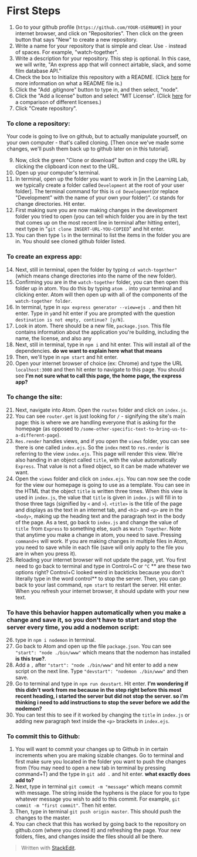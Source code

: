 
# First Steps

1. Go to your github profile (``https://github.com/YOUR-USERNAME``) in your internet browser, and click on "Repositories". Then click on the green button that says "New" to create a new repository. 
2. Write a name for your repository that is simple and clear. Use `-` instead of spaces. For example, "watch-together".
3. Write a description for your repository. This step is optional. In this case, we will write, "An express app that will connect airtable, slack, and some film database API."
4. Check the box to Initialize this repository with a README. (Click [here](https://www.makeareadme.com/) for more information on what a README file is.)
5. Click the "Add .gitignore" button to type in, and then select, "node".
6. Click the "Add a license" button and select "MIT License". (Click [here](https://en.wikipedia.org/wiki/Comparison_of_free_and_open-source_software_licences) for a comparison of different licenses.)
7. Click "Create repository".

### To clone a repository: 
Your code is going to live on github, but to actually manipulate yourself, on your own computer - that's called cloning. [Then once we've made some changes, we'll push them back up to github later on in this tutorial].

9. Now, click the green "Clone or download" button and copy the URL by clicking the clipboard icon next to the URL.
10. Open up your computer's terminal.
11. In terminal, open up the folder you want to work in [in the Learning Lab, we typically create a folder called `Development` at the root of your user folder].  The terminal command for this is `cd Development`(or replace "Development" with the name of your own your folder)". `Cd` stands for change directories. Hit enter.
12. First making sure you are now making changes in the development folder you tried to open (you can tell which folder you are in by the text that comes up on the most recent line in terminal after hitting enter), next type in "``git clone INSERT-URL-YOU-COPIED``" and hit enter.
13. You can then type ``ls`` in the terminal to list the items in the folder you are in. You should see cloned github folder listed.

### To create an express app:
14. Next, still in terminal, open the folder by typing ``cd watch-together"`` (which means change directories into the name of the new folder).
15. Confirming you are in the ``watch-together`` folder, you can then open this folder up in atom. You do this by typing ``atom .`` into your terminal and clicking enter. Atom will then open up with all of the components of the ``watch-together folder``. 
16. In terminal, type in ``npx express generator --view=ejs .`` and then hit enter. Type in ``y``and hit enter if you are prompted with the question ``destination is not empty, continue? [y/N]``.
17. Look in atom. There should be a new file, `package.json`. This file contains information about the application you're building, including the name, the license, and also any 
18. Next, still in terminal, type in ``npm i`` and hit enter. This will install all of the dependencies. **do we want to explain here what that means**
19. Then, we'll type in ``npm start`` and hit enter. 
20. Open your internet browser of choice (ex: Chrome) and type the URL ``localhost:3000`` and then hit enter to navigate to this page. You should see **I'm not sure what to call this page, the home page, the express app?**
### To change the site:
21. Next, navigate into Atom. Open the ``routes`` folder and click on ``index.js``. 
22. You can see ``router.get`` is just looking for ``/`` - signifying the site's main page: this is where we are handling everyone that is asking for the homepage (as opposed to ``/some-other-specific-text-to-bring-us-to-a-different-page``). 
23. ``Res.render`` handles views, and if you open the ``views`` folder, you can see there is one called ``index.ejs``. So the ``index`` next to ``res.render`` is referring to the view ``index.ejs``. This page will render this view. We're also handing in an object called ``title``, with the value automatically ``Express``. That value is not a fixed object, so it can be made whatever we want.
24. Open the ``views`` folder and click on ``index.ejs``. You can now see the code for the view our homepage is going to use as a template. You can see in the HTML that the object ``title`` is written three times. When this view is used in ``index.js``, the value that ``title`` is given in ``index.js`` will fill in to those three tags (signified by ``<`` and ``>``). ``<title>`` is the title of the page and displays as the text in an internet tab, and ``<h1>`` and ``<p>`` are in the ``<body>``, making up the heading text and the paragraph text in the body of the page. As a test, go back to ``index.js`` and change the value of ``title ``from ``Express`` to something else, such as ``Watch Together``. Note that anytime you make a change in atom, you need to save. Pressing ``command+s`` will work. If you are making changes in multiple files in Atom, you need to save while in each file (save will only apply to the file you are in when you press it).
25. Reloading your internet browser will not update the page, yet. You first need to go back to terminal and type in Control+C or ``^C`` ** are these two options right? Control+C looked weird in backticks because you don't literally type in the word control** to stop the server. Then, you can go back to your last command, ``npm start`` to restart the server. Hit enter. When you refresh your internet browser, it should update with your new text.
### To have this behavior happen automatically when you make a change and save it, so you don't have to start and stop the server every time, you add a nodemon script:
26. type in ``npm i nodemon`` in terminal.
27. Go back to Atom and open up the file ``package.json``. You can see ``"start": "node ./bin/www"`` which means that the nodemon has installed **is this true?**.
28. Add a ``,`` after ``"start": "node ./bin/www"`` and hit enter to add a new script on the next line. Type ``"devstart": "nodemon ./bin/www"`` and then save.
29. Go to terminal and type in ``npm run devstart``. Hit enter. 
 **I'm wondering if this didn't work from me because in the step right before this most recent heading, i started the server but did not stop the server. so i'm thinking i need to add instructions to stop the sever before we add the nodemon?**
31. You can test this to see if it worked by changing the ``title`` in ``index.js`` or adding new paragraph text inside the ``<p>`` brackets in ``index.ejs``.
### To commit this to Github:
1. You will want to commit your changes up to Github in in certain increments when you are making sizable changes. Go to terminal and first make sure you located in the folder you want to push the changes from (You may need to open a new tab in terminal by pressing command+T) and the type in ``git add .`` and hit enter. **what exactly does add to?**
2. Next, type in terminal  ``git commit -m "message"`` which means commit with message. The string inside the hyphens is the place for you to type whatever message you wish to add to this commit. For example, ``git commit -m "first commit"``. Then hit enter.
3. Then, type in terminal ``git push origin master``. This should push the changes to the master.
4. You can check that this has worked by going back to the repository on github.com (where you cloned it) and refreshing the page. Your new folders, files, and changes inside the files should all be there.
> Written with [StackEdit](https://stackedit.io/).
<!--stackedit_data:
eyJoaXN0b3J5IjpbLTU2MzQxNzgwOCwtMTc3NDE2NzMxMV19
-->